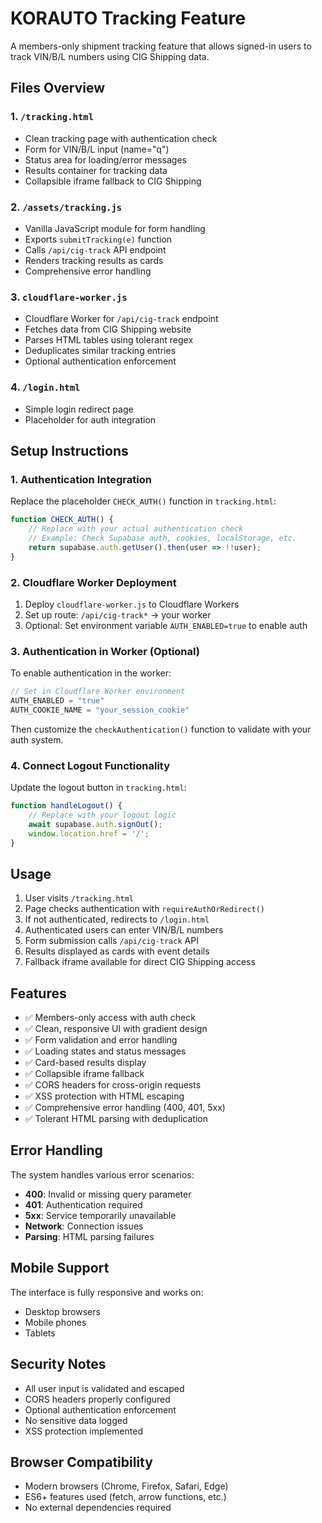 # KORAUTO Tracking Feature

A members-only shipment tracking feature that allows signed-in users to track VIN/B/L numbers using CIG Shipping data.

## Files Overview

### 1. `/tracking.html`
- Clean tracking page with authentication check
- Form for VIN/B/L input (name="q")
- Status area for loading/error messages
- Results container for tracking data
- Collapsible iframe fallback to CIG Shipping

### 2. `/assets/tracking.js`
- Vanilla JavaScript module for form handling
- Exports `submitTracking(e)` function
- Calls `/api/cig-track` API endpoint
- Renders tracking results as cards
- Comprehensive error handling

### 3. `cloudflare-worker.js`
- Cloudflare Worker for `/api/cig-track` endpoint
- Fetches data from CIG Shipping website
- Parses HTML tables using tolerant regex
- Deduplicates similar tracking entries
- Optional authentication enforcement

### 4. `/login.html`
- Simple login redirect page
- Placeholder for auth integration

## Setup Instructions

### 1. Authentication Integration

Replace the placeholder `CHECK_AUTH()` function in `tracking.html`:

```javascript
function CHECK_AUTH() {
    // Replace with your actual authentication check
    // Example: Check Supabase auth, cookies, localStorage, etc.
    return supabase.auth.getUser().then(user => !!user);
}
```

### 2. Cloudflare Worker Deployment

1. Deploy `cloudflare-worker.js` to Cloudflare Workers
2. Set up route: `/api/cig-track*` → your worker
3. Optional: Set environment variable `AUTH_ENABLED=true` to enable auth

### 3. Authentication in Worker (Optional)

To enable authentication in the worker:

```javascript
// Set in Cloudflare Worker environment
AUTH_ENABLED = "true"
AUTH_COOKIE_NAME = "your_session_cookie"
```

Then customize the `checkAuthentication()` function to validate with your auth system.

### 4. Connect Logout Functionality

Update the logout button in `tracking.html`:

```javascript
function handleLogout() {
    // Replace with your logout logic
    await supabase.auth.signOut();
    window.location.href = '/';
}
```

## Usage

1. User visits `/tracking.html`
2. Page checks authentication with `requireAuthOrRedirect()`
3. If not authenticated, redirects to `/login.html`
4. Authenticated users can enter VIN/B/L numbers
5. Form submission calls `/api/cig-track` API
6. Results displayed as cards with event details
7. Fallback iframe available for direct CIG Shipping access

## Features

- ✅ Members-only access with auth check
- ✅ Clean, responsive UI with gradient design
- ✅ Form validation and error handling
- ✅ Loading states and status messages
- ✅ Card-based results display
- ✅ Collapsible iframe fallback
- ✅ CORS headers for cross-origin requests
- ✅ XSS protection with HTML escaping
- ✅ Comprehensive error handling (400, 401, 5xx)
- ✅ Tolerant HTML parsing with deduplication

## Error Handling

The system handles various error scenarios:

- **400**: Invalid or missing query parameter
- **401**: Authentication required
- **5xx**: Service temporarily unavailable
- **Network**: Connection issues
- **Parsing**: HTML parsing failures

## Mobile Support

The interface is fully responsive and works on:
- Desktop browsers
- Mobile phones
- Tablets

## Security Notes

- All user input is validated and escaped
- CORS headers properly configured
- Optional authentication enforcement
- No sensitive data logged
- XSS protection implemented

## Browser Compatibility

- Modern browsers (Chrome, Firefox, Safari, Edge)
- ES6+ features used (fetch, arrow functions, etc.)
- No external dependencies required